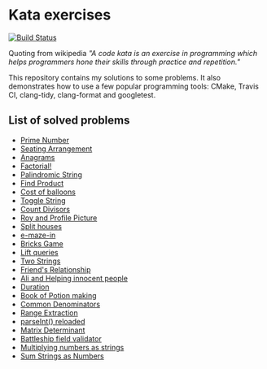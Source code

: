# Kata exercises
[![Build Status](https://travis-ci.org/jacek143/kata.svg?branch=master)](https://travis-ci.org/jacek143/kata)

Quoting from wikipedia *"A code kata is an exercise in programming which helps programmers hone their skills through practice and repetition."*

This repository contains my solutions to some problems. It also demonstrates how to use a few popular programming tools: CMake, Travis CI, clang-tidy, clang-format and googletest.

## List of solved problems
- [Prime Number](https://www.hackerearth.com/practice/basic-programming/input-output/basics-of-input-output/practice-problems/algorithm/prime-number-8/)
- [Seating Arrangement](https://www.hackerearth.com/practice/basic-programming/input-output/basics-of-input-output/practice-problems/algorithm/seating-arrangement-1/)
- [Anagrams](https://www.hackerearth.com/practice/basic-programming/input-output/basics-of-input-output/practice-problems/algorithm/anagrams-651/)
- [Factorial!](https://www.hackerearth.com/practice/basic-programming/input-output/basics-of-input-output/practice-problems/algorithm/find-factorial/)
- [Palindromic String](https://www.hackerearth.com/practice/basic-programming/input-output/basics-of-input-output/practice-problems/algorithm/palindrome-check-2/)
- [Find Product](https://www.hackerearth.com/practice/basic-programming/input-output/basics-of-input-output/practice-problems/algorithm/find-product/)
- [Cost of balloons](https://www.hackerearth.com/practice/basic-programming/input-output/basics-of-input-output/practice-problems/algorithm/mojtaba-prepares-contest-29b2a044/)
- [Toggle String](https://www.hackerearth.com/practice/basic-programming/input-output/basics-of-input-output/practice-problems/algorithm/modify-the-string/)
- [Count Divisors](https://www.hackerearth.com/practice/basic-programming/input-output/basics-of-input-output/practice-problems/algorithm/count-divisors/)
- [Roy and Profile Picture](https://www.hackerearth.com/practice/basic-programming/input-output/basics-of-input-output/practice-problems/algorithm/roy-and-profile-picture/)
- [Split houses](https://www.hackerearth.com/practice/basic-programming/input-output/basics-of-input-output/practice-problems/algorithm/split-house-547be0e9/)
- [e-maze-in](https://www.hackerearth.com/practice/basic-programming/input-output/basics-of-input-output/practice-problems/algorithm/e-maze-in-1aa4e2ac/)
- [Bricks Game](https://www.hackerearth.com/practice/basic-programming/input-output/basics-of-input-output/practice-problems/algorithm/bricks-game-5140869d/)
- [Lift queries](https://www.hackerearth.com/practice/basic-programming/input-output/basics-of-input-output/practice-problems/algorithm/lift-queries/)
- [Two Strings](https://www.hackerearth.com/practice/basic-programming/input-output/basics-of-input-output/practice-problems/algorithm/two-strings-4/)
- [Friend's Relationship](https://www.hackerearth.com/practice/basic-programming/input-output/basics-of-input-output/practice-problems/algorithm/friends-relationship-1/)
- [Ali and Helping innocent people](https://www.hackerearth.com/practice/basic-programming/input-output/basics-of-input-output/practice-problems/algorithm/cartag-948c2b02/)
- [Duration](https://www.hackerearth.com/practice/basic-programming/input-output/basics-of-input-output/practice-problems/algorithm/duration/)
- [Book of Potion making](https://www.hackerearth.com/practice/basic-programming/input-output/basics-of-input-output/practice-problems/algorithm/sum-it-if-you-can-4867f851/)
- [Common Denominators](https://www.codewars.com/kata/54d7660d2daf68c619000d95/train/cpp)
- [Range Extraction](https://www.codewars.com/kata/51ba717bb08c1cd60f00002f/train/cpp)
- [parseInt() reloaded](https://www.codewars.com/kata/parseint-reloaded/train/cpp)
- [Matrix Determinant](https://www.codewars.com/kata/52a382ee44408cea2500074c/train/cpp)
- [Battleship field validator](https://www.codewars.com/kata/52bb6539a4cf1b12d90005b7/train/cpp)
- [Multiplying numbers as strings](https://www.codewars.com/kata/55911ef14065454c75000062/train/cpp)
- [Sum Strings as Numbers](https://www.codewars.com/kata/5324945e2ece5e1f32000370/train/cpp)
